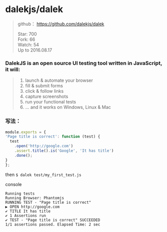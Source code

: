 # dalekjs/dalek

>github： https://github.com/dalekjs/dalek
>
>Star: 700  
>Fork: 66  
>Watch: 54    
>Up to 2016.08.17


### DalekJS is an open source UI testing tool written in JavaScript, it will:

> 1. launch & automate your browser
> 2. fill & submit forms
> 3. click & follow links
> 4. capture screenshots
> 5. run your functional tests
> 6. … and it works on Windows, Linux & Mac



### 写法：

```javascript
module.exports = {
'Page title is correct': function (test) {
  test
    .open('http://google.com')
    .assert.title().is('Google', 'It has title')
    .done();
}
};
```
then
```$ dalek test/my_first_test.js```

console
```
Running tests
Running Browser: Phantomjs
RUNNING TEST - "Page title is correct"
▶ OPEN http://google.com
✔ TITLE It has title
✔ 1 Assertions run
✔ TEST - "Page title is correct" SUCCEEDED
1/1 assertions passed. Elapsed Time: 2 sec
```



